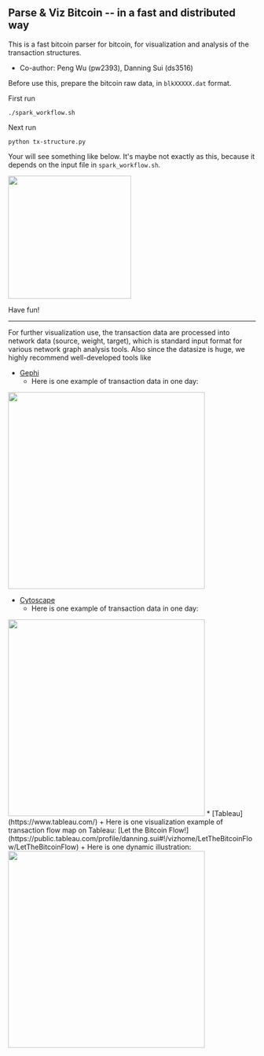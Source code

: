 ## Parse & Viz Bitcoin -- in a fast and distributed way

This is a fast bitcoin parser for bitcoin, for visualization and analysis of the transaction structures.

* Co-author: Peng Wu (pw2393), Danning Sui (ds3516)

Before use this, prepare the bitcoin raw data, in `blkXXXXX.dat` format.

First run
```
./spark_workflow.sh
```

Next run
```
python tx-structure.py
```

Your will see something like below. It's maybe not exactly as this, because it depends on the input file in `spark_workflow.sh`.

<img src="https://github.com/pw2393/btc-parser-spark/blob/master/fig2-0.png" width="250">

Have fun!

-------
For further visualization use, the transaction data are processed into network data (source, weight, target), which is standard input format for various network graph analysis tools. Also since the datasize is huge, we highly recommend well-developed tools like 
  * [Gephi](https://gephi.org)
    + Here is one example of transaction data in one day:
<img src="https://files.slack.com/files-pri/T429R2B99-F4WQH9Q4W/pasted_image_at_2017_04_07_10_17_am.png" width="400">

  * [Cytoscape](http://www.cytoscape.org)
    + Here is one example of transaction data in one day:
<img src="https://github.com/pw2393/btc-parser-spark/blob/master/cyto.png" width="400">
  * [Tableau](https://www.tableau.com/)
    + Here is one visualization example of transaction flow map on Tableau: [Let the Bitcoin Flow!](https://public.tableau.com/profile/danning.sui#!/vizhome/LetTheBitcoinFlow/LetTheBitcoinFlow)
    + Here is one dynamic illustration:
<img src="https://github.com/pw2393/btc-parser-spark/blob/master/flow.gif" width="400">

 

